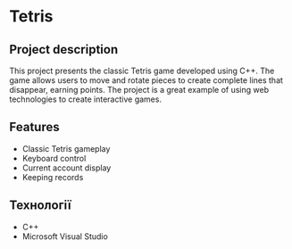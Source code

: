 # Tetris

## Project description

This project presents the classic Tetris game developed using C++. The game allows users to move and rotate pieces to create complete lines that disappear, earning points. The project is a great example of using web technologies to create interactive games.

## Features

- Classic Tetris gameplay
- Keyboard control
- Current account display
- Keeping records


## Технології

- C++
- Microsoft Visual Studio
